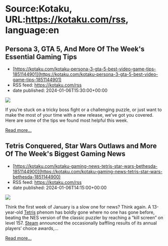 # Source:Kotaku, URL:https://kotaku.com/rss, language:en

## Persona 3, GTA 5, And More Of The Week's Essential Gaming Tips
 - [https://kotaku.com/kotaku-persona-3-gta-5-best-video-game-tips-1851144901](https://kotaku.com/kotaku-persona-3-gta-5-best-video-game-tips-1851144901)
 - RSS feed: https://kotaku.com/rss
 - date published: 2024-01-06T15:30:00+00:00

<img class="type:primaryImage" src="https://i.kinja-img.com/image/upload/c_fit,q_80,w_636/7a97036f1e504c70af036f0be3a43ea3.jpg" /><p>If you’re stuck on a tricky boss fight or a challenging puzzle, or just want to make the most of your time with a new release, we’ve got you covered. Here are some of the tips we found most helpful this week.</p><p><a href="https://kotaku.com/kotaku-persona-3-gta-5-best-video-game-tips-1851144901">Read more...</a></p>

## Tetris Conquered, Star Wars Outlaws and More Of The Week's Biggest Gaming News
 - [https://kotaku.com/kotaku-gaming-news-tetris-star-wars-bethesda-1851144900](https://kotaku.com/kotaku-gaming-news-tetris-star-wars-bethesda-1851144900)
 - RSS feed: https://kotaku.com/rss
 - date published: 2024-01-06T14:15:00+00:00

<img class="type:primaryImage" src="https://i.kinja-img.com/image/upload/c_fit,q_80,w_636/15f2c1405d5104ab5c30fb4a9cbeea7d.jpg" /><p>Think the first week of January is a slow one for news? Think again. A 13-year-old <a class="sc-1out364-0 dPMosf sc-145m8ut-0 lcFFec js_link" href="https://kotaku.com/tetris-beaten-sky-news-blue-scuti-kill-screen-1851139960">Tetris</a> phenom has boldly gone where no one has gone before, beating the NES version of the classic puzzler by reaching a “kill screen” on level 157. <a class="sc-1out364-0 dPMosf sc-145m8ut-0 lcFFec js_link" href="https://kotaku.com/steam-deck-valve-2023-2024-games-oled-1851126694">Steam</a> announced the occasionally baffling results of its annual players’ choice awards,…</p><p><a href="https://kotaku.com/kotaku-gaming-news-tetris-star-wars-bethesda-1851144900">Read more...</a></p>

